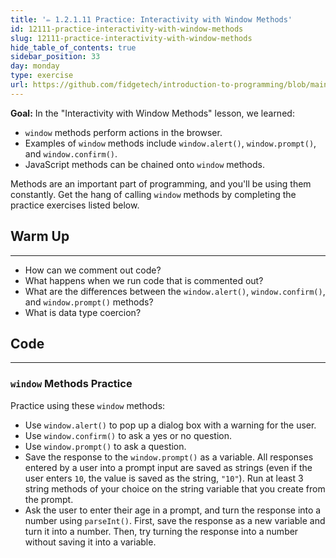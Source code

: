 ```yaml
---
title: '✏️ 1.2.1.11 Practice: Interactivity with Window Methods'
id: 12111-practice-interactivity-with-window-methods
slug: 12111-practice-interactivity-with-window-methods
hide_table_of_contents: true
sidebar_position: 33
day: monday
type: exercise
url: https://github.com/fidgetech/introduction-to-programming/blob/main/1k_classwork_practice_interactivity_with_window_methods.md
---
```


**Goal:**  In the "Interactivity with Window Methods" lesson, we learned:

* `window` methods perform actions in the browser.
* Examples of `window` methods include `window.alert()`, `window.prompt()`, and `window.confirm()`.
* JavaScript methods can be chained onto `window` methods.

Methods are an important part of programming, and you'll be using them constantly. Get the hang of calling `window` methods by completing the practice exercises listed below.

## Warm Up
<hr />

* How can we comment out code?
* What happens when we run code that is commented out?
* What are the differences between the `window.alert()`, `window.confirm()`, and `window.prompt()` methods?
* What is data type coercion?

## Code
<hr />

### `window` Methods Practice

Practice using these `window` methods:

* Use `window.alert()` to pop up a dialog box with a warning for the user.
* Use `window.confirm()` to ask a yes or no question.
* Use `window.prompt()` to ask a question.
* Save the response to the `window.prompt()` as a variable. All responses entered by a user into a prompt input are saved as strings (even if the user enters `10`, the value is saved as the string, `"10"`). Run at least 3 string methods of your choice on the string variable that you create from the prompt.
* Ask the user to enter their age in a prompt, and turn the response into a number using `parseInt()`. First, save the response as a new variable and turn it into a number. Then, try turning the response into a number without saving it into a variable.